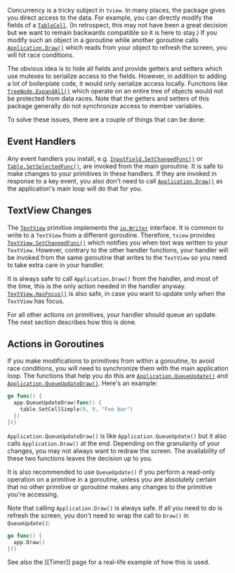 Concurrency is a tricky subject in `tview`. In many places, the package gives you direct access to the data. For example, you can directly modify the fields of a [`TableCell`](https://godoc.org/github.com/rivo/tview#TableCell). (In retrospect, this may not have been a great decision but we want to remain backwards compatible so it is here to stay.) If you modify such an object in a goroutine while another goroutine calls [`Application.Draw()`](https://godoc.org/github.com/rivo/tview#Application.Draw) which reads from your object to refresh the screen, you will hit race conditions.

The obvious idea is to hide all fields and provide getters and setters which use mutexes to serialize access to the fields. However, in addition to adding a lot of boilerplate code, it would only serialize access locally. Functions like [`TreeNode.ExpandAll()`](https://godoc.org/github.com/rivo/tview#TreeNode.ExpandAll) which operate on an entire tree of objects would not be protected from data races. Note that the getters and setters of this package generally do not synchronize access to member variables.

To solve these issues, there are a couple of things that can be done:

## Event Handlers

Any event handlers you install, e.g. [`InputField.SetChangedFunc()`](https://godoc.org/github.com/rivo/tview#InputField.SetChangedFunc) or [`Table.SetSelectedFunc()`](https://godoc.org/github.com/rivo/tview#Table.SetSelectedFunc), are invoked from the main goroutine. It is safe to make changes to your primitives in these handlers. If they are invoked in response to a key event, you also don't need to call [`Application.Draw()`](https://godoc.org/github.com/rivo/tview#Application.Draw) as the application's main loop will do that for you.

## TextView Changes

The [`TextView`](https://godoc.org/github.com/rivo/tview#TextView) primitive implements the [`io.Writer`](https://golang.org/pkg/io/#Writer) interface. It is common to write to a `TextView` from a different goroutine. Therefore, `tview` provides [`TextView.SetChangedFunc()`](https://godoc.org/github.com/rivo/tview#TextView.SetChangedFunc) which notifies you when text was written to your `TextView`. However, contrary to the other handler functions, your handler will be invoked from the same goroutine that writes to the `TextView` so you need to take extra care in your handler.

It is always safe to call `Application.Draw()` from the handler, and most of the time, this is the only action needed in the handler anyway. [`TextView.HasFocus()`](https://godoc.org/github.com/rivo/tview#TextView.HasFocus) is also safe, in case you want to update only when the `TextView` has focus.

For all other actions on primitives, your handler should queue an update. The next section describes how this is done.

## Actions in Goroutines

If you make modifications to primitives from within a goroutine, to avoid race conditions, you will need to synchronize them with the main application loop. The functions that help you do this are [`Application.QueueUpdate()`](https://godoc.org/github.com/rivo/tview#Application.QueueUpdate) and [`Application.QueueUpdateDraw()`](https://godoc.org/github.com/rivo/tview#Application.QueueUpdateDraw). Here's an example:

```go
go func() {
  app.QueueUpdateDraw(func() {
    table.SetCellSimple(0, 0, "Foo bar")
  })
}()
```

`Application.QueueUpdateDraw()` is like `Application.QueueUpdate()` but it also calls `Application.Draw()` at the end. Depending on the granularity of your changes, you may not always want to redraw the screen. The availability of these two functions leaves the decision up to you.

It is also recommended to use `QueueUpdate()` if you perform a read-only operation on a primitive in a goroutine, unless you are absolutely certain that no other primitive or goroutine makes any changes to the primitive you're accessing.

Note that calling `Application.Draw()` is always safe. If all you need to do is refresh the screen, you don't need to wrap the call to `Draw()` in `QueueUpdate()`:

```go
go func() {
  app.Draw()
}()
```

See also the [[Timer]] page for a real-life example of how this is used.
